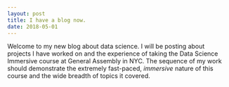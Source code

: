 ```yaml
---
layout: post
title: I have a blog now.
date: 2018-05-01
---
```


Welcome to my new blog about data science. I will be posting about projects I have worked on and the experience of taking the Data Science Immersive course at General Assembly in NYC. The sequence of my work should demonstrate the extremely fast-paced, *immersive* nature of this course and the wide breadth of topics it covered.